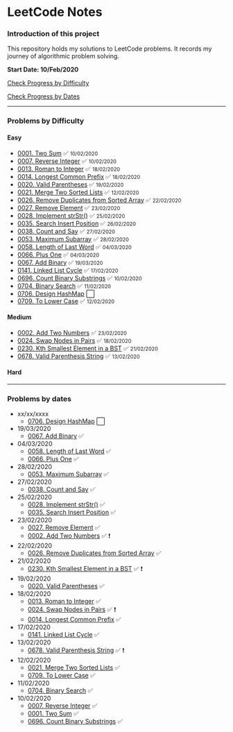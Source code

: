 # LeetCode Notes

### Introduction of this project

This repository holds my solutions to LeetCode problems. It records my journey of algorithmic problem solving.

**Start Date: 10/Feb/2020**

[Check Progress by Difficulty](#difficulty)

[Check Progress by Dates](#dates)

---

### Problems by Difficulty <div id="difficulty"></div>

#### Easy

- [0001. Two Sum](./problems/1.%20Two%20Sum.md) :white_check_mark: <small>10/02/2020</small>
- [0007. Reverse Integer](./problems/7.%20Reverse%20Integer.md) :white_check_mark: <small>10/02/2020</small>
- [0013. Roman to Integer](./problems/13.%20Roman%20to%20Integer.md) :white_check_mark: <small>18/02/2020</small>
- [0014. Longest Common Prefix](./problems/14.%20Longest%20Common%20Prefix.md) :white_check_mark: <small>18/02/2020</small>
- [0020. Valid Parentheses](./problems/20.%20Valid%20Parentheses.md) :white_check_mark: <small>19/02/2020</small>
- [0021. Merge Two Sorted Lists](./problems/21.%20Merge%20Two%20Sorted%20Lists.md) :white_check_mark: <small>12/02/2020</small>
- [0026. Remove Duplicates from Sorted Array](./problems/26.%20Remove%20Duplicates%20from%20Sorted%20Array.md) :white_check_mark: <small>22/02/2020</small>
- [0027. Remove Element](./problems/27.%20Remove%20Element.md) :white_check_mark: <small>23/02/2020</small>
- [0028. Implement strStr()](<./problems/28.%20Implement%20strStr().md>) :white_check_mark: <small>25/02/2020</small>
- [0035. Search Insert Position](./problems/35.%20Search%20Insert%20Position.md) :white_check_mark: <small>26/02/2020</small>
- [0038. Count and Say](./problems/38.%20Count%20and%20Say.md) :white_check_mark: <small>27/02/2020</small>
- [0053. Maximum Subarray](./problems/53.%20Maximum%20Subarray.md) :white_check_mark: <small>28/02/2020</small>
- [0058. Length of Last Word](./problems/58.%20Length%20of%20Last%20Word.md) :white_check_mark: <small>04/03/2020</small>
- [0066. Plus One](./problems/66.%20Plus%20One.md) :white_check_mark: <small>04/03/2020</small>
- [0067. Add Binary](./problems/67.%20Add%20Binary.md) :white_check_mark: <small>19/03/2020</small>
- [0141. Linked List Cycle](./problems/141.%20Linked%20List%20Cycle.md) :white_check_mark: <small>17/02/2020</small>
- [0696. Count Binary Substrings](./problems/696.%20Count%20Binary%20Substrings.md) :white_check_mark: <small>10/02/2020</small>
- [0704. Binary Search](./problems/704.%20Binary%20Search.md) :white_check_mark: <small>11/02/2020</small>
- [0706. Design HashMap](./problems/706.%20Design%20HashMap.md) :white_large_square:
- [0709. To Lower Case](./problems/709.%20To%20Lower%20Case.md) :white_check_mark: <small>12/02/2020</small>

#### Medium

- [0002. Add Two Numbers](./problems/2.%20Add%20Two%20Numbers.md) :white_check_mark: <small>23/02/2020</small>
- [0024. Swap Nodes in Pairs](./problems/24.%20Swap%20Nodes%20in%20Pairs.md) :white_check_mark: <small>18/02/2020</small>
- [0230. Kth Smallest Element in a BST](./problems/230.%20Kth%20Smallest%20Element%20in%20a%20BST.md) :white_check_mark: <small>21/02/2020</small>
- [0678. Valid Parenthesis String](./problems/678.%20Valid%20Parenthesis%20String.md) :white_check_mark: <small>13/02/2020</small>

#### Hard

---

### Problems by dates <div id="dates"></div>

- xx/xx/xxxx
  - [0706. Design HashMap](./problems/706.%20Design%20HashMap.md) :white_large_square:
- 19/03/2020
    - [0067. Add Binary](./problems/67.%20Add%20Binary.md) :white_check_mark: 
- 04/03/2020
    - [0058. Length of Last Word](./problems/58.%20Length%20of%20Last%20Word.md) :white_check_mark:
    - [0066. Plus One](./problems/66.%20Plus%20One.md) :white_check_mark: 
- 28/02/2020
  - [0053. Maximum Subarray](./problems/53.%20Maximum%20Subarray.md) :white_check_mark: 
- 27/02/2020
  - [0038. Count and Say](./problems/38.%20Count%20and%20Say.md) :white_check_mark: 
- 25/02/2020
  - [0028. Implement strStr()](<./problems/28.%20Implement%20strStr().md>) :white_check_mark:
  - [0035. Search Insert Position](./problems/35.%20Search%20Insert%20Position.md) :white_check_mark:
- 23/02/2020
  - [0027. Remove Element](./problems/27.%20Remove%20Element.md) :white_check_mark:
  - [0002. Add Two Numbers](./problems/2.%20Add%20Two%20Numbers.md) :white_check_mark: :heavy_exclamation_mark:
- 22/02/2020
  - [0026. Remove Duplicates from Sorted Array](./problems/26.%20Remove%20Duplicates%20from%20Sorted%20Array.md) :white_check_mark:
- 21/02/2020
  - [0230. Kth Smallest Element in a BST](./problems/230.%20Kth%20Smallest%20Element%20in%20a%20BST.md) :white_check_mark: :heavy_exclamation_mark:
- 19/02/2020
  - [0020. Valid Parentheses](./problems/20.%20Valid%20Parentheses.md) :white_check_mark:
- 18/02/2020
  - [0013. Roman to Integer](./problems/13.%20Roman%20to%20Integer.md) :white_check_mark:
  - [0024. Swap Nodes in Pairs](./problems/24.%20Swap%20Nodes%20in%20Pairs.md) :white_check_mark: :heavy_exclamation_mark:
  - [0014. Longest Common Prefix](./problems/14.%20Longest%20Common%20Prefix.md) :white_check_mark:
- 17/02/2020
  - [0141. Linked List Cycle](./problems/141.%20Linked%20List%20Cycle.md) :white_check_mark:
- 13/02/2020
  - [0678. Valid Parenthesis String](./problems/678.%20Valid%20Parenthesis%20String.md) :white_check_mark: :heavy_exclamation_mark:
- 12/02/2020
  - [0021. Merge Two Sorted Lists](./problems/21.%20Merge%20Two%20Sorted%20Lists.md) :white_check_mark:
  - [0709. To Lower Case](./problems/709.%20To%20Lower%20Case.md) :white_check_mark:
- 11/02/2020
  - [0704. Binary Search](./problems/704.%20Binary%20Search.md) :white_check_mark:
- 10/02/2020
  - [0007. Reverse Integer](./problems/7.%20Reverse%20Integer.md) :white_check_mark:
  - [0001. Two Sum](./problems/1.%20Two%20Sum.md) :white_check_mark:
  - [0696. Count Binary Substrings](./problems/696.%20Count%20Binary%20Substrings.md) :white_check_mark:
